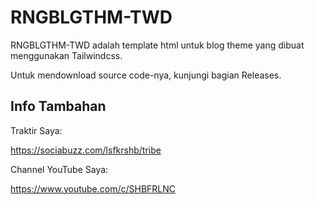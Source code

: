# RNGBLGTHM-TWD

RNGBLGTHM-TWD adalah template html untuk blog theme yang dibuat menggunakan Tailwindcss.

Untuk mendownload source code-nya, kunjungi bagian Releases.

## Info Tambahan

Traktir Saya:

https://sociabuzz.com/lsfkrshb/tribe

Channel YouTube Saya:

https://www.youtube.com/c/SHBFRLNC
